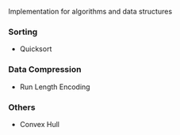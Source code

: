 Implementation for algorithms and data structures

### Sorting
- Quicksort

### Data Compression
- Run Length Encoding

### Others
- Convex Hull
